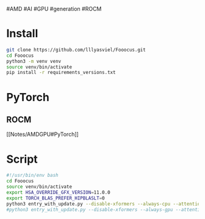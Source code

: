 #AMD #AI #GPU #generation #ROCM

# Install
```sh
git clone https://github.com/lllyasviel/Fooocus.git
cd Fooocus
python3 -m venv venv
source venv/bin/activate
pip install -r requirements_versions.txt
```
# PyTorch
## ROCM
[[Notes/AMDGPU#PyTorch]]


# Script
```bash
#!/usr/bin/env bash
cd Fooocus
source venv/bin/activate
export HSA_OVERRIDE_GFX_VERSION=11.0.0
export TORCH_BLAS_PREFER_HIPBLASLT=0
python3 entry_with_update.py --disable-xformers --always-cpu --attention-split
#python3 entry_with_update.py --disable-xformers --always-gpu --attention-split
```